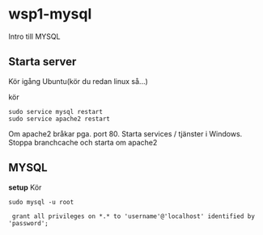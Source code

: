# wsp1-mysql
Intro till MYSQL

## Starta server

Kör igång Ubuntu(kör du redan linux så...)

kör

    sudo service mysql restart
    sudo service apache2 restart
  
  
Om apache2 bråkar pga. port 80.
Starta services / tjänster i Windows.
Stoppa branchcache och starta om apache2

## MYSQL

**setup**
Kör

    sudo mysql -u root
    
     grant all privileges on *.* to 'username'@'localhost' identified by 'password';
